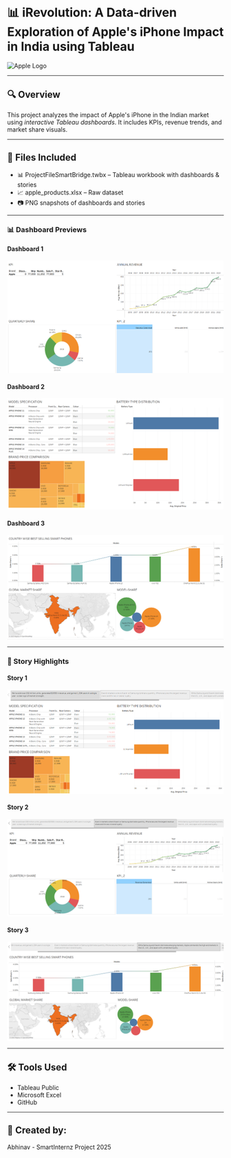 # 📊 iRevolution: A Data-driven Exploration of Apple's iPhone Impact in India using Tableau

![Apple Logo](https://upload.wikimedia.org/wikipedia/commons/f/fa/Apple_logo_black.svg)

---

## 🔍 Overview

This project analyzes the impact of Apple's iPhone in the Indian market using *interactive Tableau dashboards*. It includes KPIs, revenue trends, and market share visuals.

---

## 📁 Files Included

- 📊 ProjectFileSmartBridge.twbx – Tableau workbook with dashboards & stories  
- 📈 apple_products.xlsx – Raw dataset  
- 📷 PNG snapshots of dashboards and stories  

---

### 📊 Dashboard Previews

#### Dashboard 1  
![Dashboard 1](iphone/6.%20Project%20Executable%20phase/dashboard-1.png.png)

#### Dashboard 2  
![Dashboard 2](iphone/6.%20Project%20Executable%20phase/dashboard-2.png.png)

#### Dashboard 3  
![Dashboard 3](iphone/6.%20Project%20Executable%20phase/dashboard-3.png.png)

---

### 📖 Story Highlights

#### Story 1  
![Story 1](iphone/6.%20Project%20Executable%20phase/story-1.png.png)

#### Story 2  
![Story 2](iphone/6.%20Project%20Executable%20phase/story-2.png.png)

#### Story 3  
![Story 3](iphone/6.%20Project%20Executable%20phase/story-3.png.png)

---

## 🛠 Tools Used

- Tableau Public  
- Microsoft Excel  
- GitHub

---

## 🙌 Created by:

Abhinav - SmartInternz Project 2025
